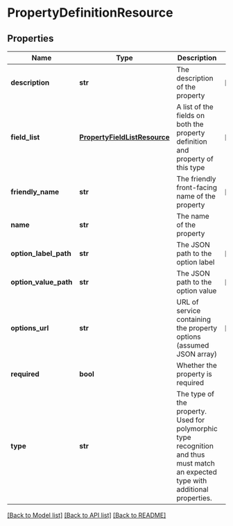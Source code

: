 # PropertyDefinitionResource

## Properties
Name | Type | Description | Notes
------------ | ------------- | ------------- | -------------
**description** | **str** | The description of the property | [optional] 
**field_list** | [**PropertyFieldListResource**](PropertyFieldListResource.md) | A list of the fields on both the property definition and property of this type | [optional] 
**friendly_name** | **str** | The friendly front-facing name of the property | [optional] 
**name** | **str** | The name of the property | 
**option_label_path** | **str** | The JSON path to the option label | [optional] 
**option_value_path** | **str** | The JSON path to the option value | [optional] 
**options_url** | **str** | URL of service containing the property options (assumed JSON array) | [optional] 
**required** | **bool** | Whether the property is required | 
**type** | **str** | The type of the property. Used for polymorphic type recognition and thus must match an expected type with additional properties. | 

[[Back to Model list]](../README.md#documentation-for-models) [[Back to API list]](../README.md#documentation-for-api-endpoints) [[Back to README]](../README.md)


